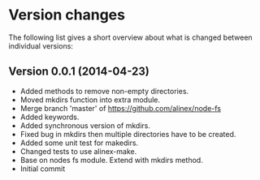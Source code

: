 Version changes
=================================================

The following list gives a short overview about what is changed between
individual versions:

Version 0.0.1 (2014-04-23)
-------------------------------------------------
- Added methods to remove non-empty directories.
- Moved mkdirs function into extra module.
- Merge branch 'master' of https://github.com/alinex/node-fs
- Added keywords.
- Added synchronous version of mkdirs.
- Fixed bug in mkdirs then multiple directories have to be created.
- Added some unit test for makedirs.
- Changed tests to use alinex-make.
- Base on nodes fs module. Extend with mkdirs method.
- Initial commit

